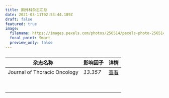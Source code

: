 ```yaml
---
title: 胸外科杂志汇总
date: 2021-03-11T02:53:44.189Z
draft: false
featured: true
image:
  filename: https://images.pexels.com/photos/256514/pexels-photo-256514.jpeg?auto=compress&cs=tinysrgb&dpr=1&w=500
  focal_point: Smart
  preview_only: false
---
```

### 

| 杂志名称                     | 影响因子 | 详情                                               |
| ---------------------------- | -------- | -------------------------------------------------- |
| Journal of Thoracic Oncology | *13.357* | [查看](http://localhost:1313/course/chapter3/jto/) |
|                              |          |                                                    |
|                              |          |                                                    |
|                              |          |                                                    |
|                              |          |                                                    |
|                              |          |                                                    |
|                              |          |                                                    |
|                              |          |                                                    |
|                              |          |                                                    |

